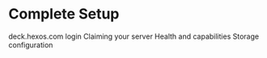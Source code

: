 # Complete Setup

deck.hexos.com login
Claiming your server
Health and capabilities
Storage configuration
